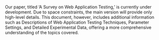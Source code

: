 Our paper, titled ‘A Survey on Web Application Testing,’ is currently under development. Due to space constraints, the main version will provide only high-level details. This document, however, includes additional information such as Descriptions of Web Application Testing Techniques, Parameter Settings, and Detailed Experimental Data, offering a more comprehensive understanding of the topics covered.
